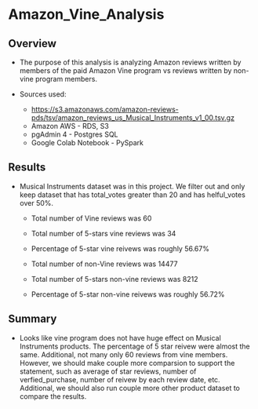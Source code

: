 # Amazon_Vine_Analysis

## Overview
- The purpose of this analysis is analyzing Amazon reviews written by members of the paid Amazon Vine program vs reviews written by non-vine program members.

- Sources used: 
    - https://s3.amazonaws.com/amazon-reviews-pds/tsv/amazon_reviews_us_Musical_Instruments_v1_00.tsv.gz
    - Amazon AWS - RDS, S3
    - pgAdmin 4 - Postgres SQL
    - Google Colab Notebook - PySpark

## Results
- Musical Instruments dataset was in this project. We filter out and only keep dataset that has total_votes greater than 20 and has helful_votes over 50%.
    - Total number of Vine reviews was 60
    - Total number of 5-stars vine reviews was 34
    - Percentage of 5-star vine reivews was roughly 56.67%

    - Total number of non-Vine reviews was 14477
    - Total number of 5-stars non-vine reviews was 8212
    - Percentage of 5-star non-vine reivews was roughly 56.72%

## Summary
- Looks like vine program does not have huge effect on Musical Instruments products. The percentage of 5 star reivew were almost the same. Additional, not many only 60 reviews from vine members. However, we should make couple more comparsion to support the statement, such as average of star reviews, number of verfied_purchase, number of reivew by each review date, etc. Additional, we should also run couple more other product dataset to compare the results. 


    